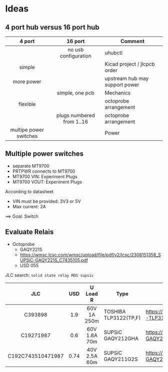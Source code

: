 # Ideas


## 4 port hub versus 16 port hub

| 4 port | 16 port | Comment |
| :-: | :-: | - |
| | no usb configuration | uhubctl |
| simple| | Kicad project / jlcpcb order |
| more power | | upstream hub may support power |
| | simple, one pcb | Mechanics |
| flexible | | octoprobe arrangement |
| | plugs numbered from 1..16 | octoprobe arrangement |
| multipe power switches | | Power |

## Multiple power switches

* separate MT9700
* PRTPWR connects to MT9700
* MT9700 VIN: Experiment Plugs
* MT9700 VOUT: Experiment Plugs

According to datasheet
* VIN must be provided: 3V3 or 5V
* Max current: 2A

==> Goal: Switch

## Evaluate Relais

* Octoprobe
  * GAQY221S
  * https://wmsc.lcsc.com/wmsc/upload/file/pdf/v2/lcsc/2308151358_SUPSiC-GAQY221S_C7435105.pdf
  * USD 055

JLC search: `solid state relay MOS supsic`

| JLC |  USD | U Load R | Type | Datasheet |
| :-: | :-: | :-: | - | - |
| C393898 | 1.9 | 60V 1A 250m | TOSHIBA TLP3122(TP,F) | https://wmsc.lcsc.com/wmsc/upload/file/pdf/v2/lcsc/1912111437_TOSHIBA-TLP3122-TP-F_C393898.pdf |
| C19271987 | 0.6 | 60V 1.8A 70m | SUPSiC GAQY212GHA | https://wmsc.lcsc.com/wmsc/upload/file/pdf/v2/lcsc/2403241735_SUPSiC-GAQY212GHA_C19271987.pdf |
| C192C743510471987 | 0.74 | 40V 2.5A 60m | SUPSiC GAQY211G2S | https://wmsc.lcsc.com/wmsc/upload/file/pdf/v2/lcsc/2308151358_SUPSiC-GAQY211G2S_C7435104.pdf |
